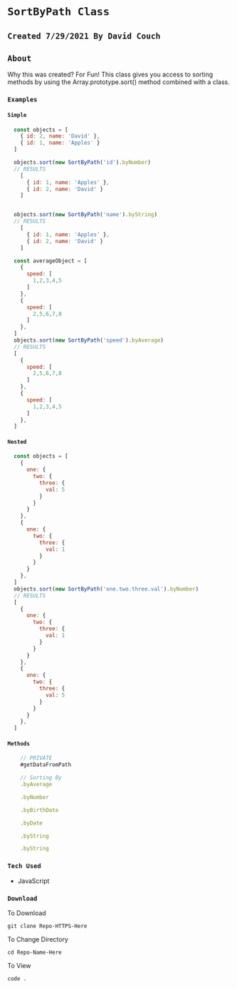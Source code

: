 # `SortByPath Class`

## `Created 7/29/2021 By David Couch`

## `About`

Why this was created? For Fun! This class gives you access to sorting methods by using the Array.prototype.sort() method combined with a class.

### `Examples`

#### `Simple`
```js
  const objects = [
    { id: 2, name: 'David' },
    { id: 1, name: 'Apples' }
  ]

  objects.sort(new SortByPath('id').byNumber)
  // RESULTS
    [
      { id: 1, name: 'Apples' },
      { id: 2, name: 'David' }
    ]


  objects.sort(new SortByPath('name').byString)
  // RESULTS
    [
      { id: 1, name: 'Apples' },
      { id: 2, name: 'David' }
    ]

  const averageObject = [
    {
      speed: [
        1,2,3,4,5
      ]
    },
    {
      speed: [
        2,5,6,7,8
      ]
    },
  ]
  objects.sort(new SortByPath('speed').byAverage)
  // RESULTS
  [
    {
      speed: [
        2,5,6,7,8
      ]
    },
    {
      speed: [
        1,2,3,4,5
      ]
    },
  ]

```

#### `Nested`

```js
  const objects = [
    {
      one: {
        two: {
          three: {
            val: 5
          }
        }
      }
    },
    {
      one: {
        two: {
          three: {
            val: 1
          }
        }
      }
    },
  ]
  objects.sort(new SortByPath('one.two.three.val').byNumber)
  // RESULTS
  [
    {
      one: {
        two: {
          three: {
            val: 1
          }
        }
      }
    },
    {
      one: {
        two: {
          three: {
            val: 5
          }
        }
      }
    },
  ]
```

#### `Methods`
```js
    // PRIVATE
    #getDataFromPath

    // Sorting By
    .byAverage

    .byNumber

    .byBirthDate

    .byDate

    .byString

    .byString
```

### `Tech Used`

- JavaScript

### `Download`
To Download
```
git clone Repo-HTTPS-Here
```
To Change Directory
```
cd Repo-Name-Here
```
To View
```
code .
```